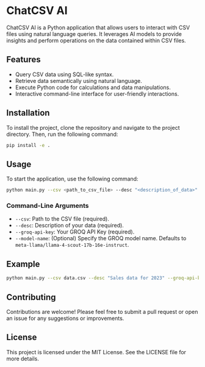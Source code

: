 # ChatCSV AI

ChatCSV AI is a Python application that allows users to interact with CSV files using natural language queries. It leverages AI models to provide insights and perform operations on the data contained within CSV files.

## Features

- Query CSV data using SQL-like syntax.
- Retrieve data semantically using natural language.
- Execute Python code for calculations and data manipulations.
- Interactive command-line interface for user-friendly interactions.

## Installation

To install the project, clone the repository and navigate to the project directory. Then, run the following command:

```bash
pip install -e .
```

## Usage

To start the application, use the following command:

```bash
python main.py --csv <path_to_csv_file> --desc "<description_of_data>" --groq-api-key <your_groq_api_key> --model-name <model_name>
```

### Command-Line Arguments

- `--csv`: Path to the CSV file (required).
- `--desc`: Description of your data (required).
- `--groq-api-key`: Your GROQ API Key (required).
- `--model-name`: (Optional) Specify the GROQ model name. Defaults to `meta-llama/llama-4-scout-17b-16e-instruct`.

## Example

```bash
python main.py --csv data.csv --desc "Sales data for 2023" --groq-api-key your_api_key --model-name your_model_name
```

## Contributing

Contributions are welcome! Please feel free to submit a pull request or open an issue for any suggestions or improvements.

## License

This project is licensed under the MIT License. See the LICENSE file for more details.